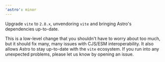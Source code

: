 ```yaml
---
'astro': minor
---
```


Upgrade `vite` to `2.8.x`, unvendoring `vite` and bringing Astro's dependencies up-to-date.

This is a low-level change that you shouldn't have to worry about too much, but it should fix many, many issues with CJS/ESM interoperability. It also allows Astro to stay up-to-date with the `vite` ecosystem. If you run into any unexpected problems, please let us know by opening an issue.
